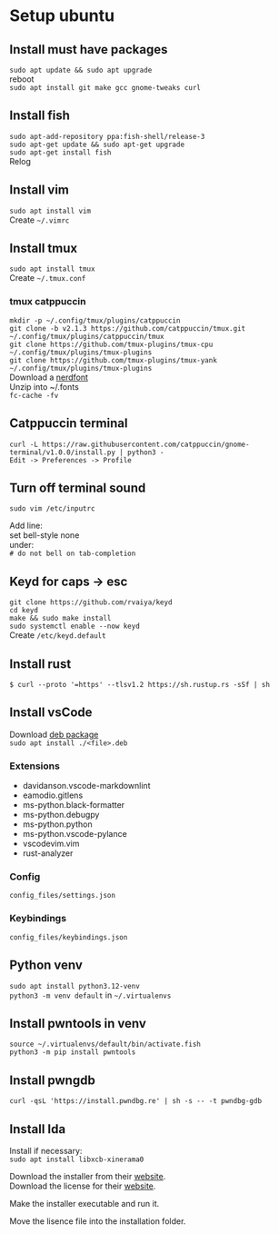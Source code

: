 # Setup ubuntu

## Install must have packages

`sudo apt update && sudo apt upgrade` \
reboot \
`sudo apt install git make gcc gnome-tweaks curl`

## Install fish

`sudo apt-add-repository ppa:fish-shell/release-3` \
`sudo apt-get update && sudo apt-get upgrade` \
`sudo apt-get install fish` \
Relog

## Install vim

`sudo apt install vim` \
Create `~/.vimrc`

## Install tmux

`sudo apt install tmux` \
Create `~/.tmux.conf`

### tmux catppuccin

`mkdir -p ~/.config/tmux/plugins/catppuccin` \
`git clone -b v2.1.3 https://github.com/catppuccin/tmux.git ~/.config/tmux/plugins/catppuccin/tmux` \
`git clone https://github.com/tmux-plugins/tmux-cpu ~/.config/tmux/plugins/tmux-plugins` \
`git clone https://github.com/tmux-plugins/tmux-yank ~/.config/tmux/plugins/tmux-plugins` \
Download a [nerdfont](https://www.nerdfonts.com/font-downloads) \
Unzip into ~/.fonts \
`fc-cache -fv`

## Catppuccin terminal

`curl -L https://raw.githubusercontent.com/catppuccin/gnome-terminal/v1.0.0/install.py | python3 -` \
`Edit -> Preferences -> Profile`

## Turn off terminal sound

`sudo vim /etc/inputrc`

Add line: \
set bell-style none \
under: \
`# do not bell on tab-completion`

## Keyd for caps -> esc

`git clone https://github.com/rvaiya/keyd` \
`cd keyd` \
`make && sudo make install` \
`sudo systemctl enable --now keyd` \
Create `/etc/keyd.default`

## Install rust

`$ curl --proto '=https' --tlsv1.2 https://sh.rustup.rs -sSf | sh`

## Install vsCode

Download [deb package](https://go.microsoft.com/fwlink/?LinkID=760868) \
`sudo apt install ./<file>.deb`

### Extensions

- davidanson.vscode-markdownlint
- eamodio.gitlens
- ms-python.black-formatter
- ms-python.debugpy
- ms-python.python
- ms-python.vscode-pylance
- vscodevim.vim
- rust-analyzer

### Config

`config_files/settings.json`

### Keybindings

`config_files/keybindings.json`

## Python venv

`sudo apt install python3.12-venv` \
`python3 -m venv default` in `~/.virtualenvs`

## Install pwntools in venv

`source ~/.virtualenvs/default/bin/activate.fish` \
`python3 -m pip install pwntools`

## Install pwngdb

`curl -qsL 'https://install.pwndbg.re' | sh -s -- -t pwndbg-gdb`

## Install Ida

Install if necessary: \
`sudo apt install libxcb-xinerama0`

Download the installer from their [website](https://my.hex-rays.com/dashboard/download-center/installers/release). \
Download the license for their [website](https://my.hex-rays.com/dashboard/licenses).

Make the installer executable and run it.

Move the lisence file into the installation folder.
